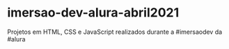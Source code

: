 # imersao-dev-alura-abril2021
Projetos em HTML, CSS e JavaScript realizados durante a #imersaodev da #alura

